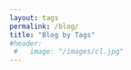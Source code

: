 ```yaml
---
layout: tags
permalink: /blog/
title: "Blog by Tags"
#header: 
 #   image: "/images/cl.jpg"
---
```


